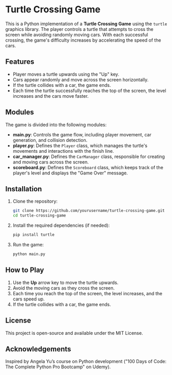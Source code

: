 # Turtle Crossing Game

This is a Python implementation of a **Turtle Crossing Game** using the `turtle` graphics library. The player controls a turtle that attempts to cross the screen while avoiding randomly moving cars. With each successful crossing, the game's difficulty increases by accelerating the speed of the cars.

## Features

* Player moves a turtle upwards using the "Up" key.
* Cars appear randomly and move across the screen horizontally.
* If the turtle collides with a car, the game ends.
* Each time the turtle successfully reaches the top of the screen, the level increases and the cars move faster.

## Modules

The game is divided into the following modules:
- **main.py**: Controls the game flow, including player movement, car generation, and collision detection.
- **player.py**: Defines the `Player` class, which manages the turtle's movements and interactions with the finish line.
- **car_manager.py**: Defines the `CarManager` class, responsible for creating and moving cars across the screen.
- **scoreboard.py**: Defines the `Scoreboard` class, which keeps track of the player's level and displays the "Game Over" message.

## Installation

1. Clone the repository:
    ```bash
    git clone https://github.com/yourusername/turtle-crossing-game.git
    cd turtle-crossing-game
    ```

2. Install the required dependencies (if needed):
    ```bash
    pip install turtle
    ```

3. Run the game:
    ```bash
    python main.py
    ```

## How to Play

1. Use the **Up** arrow key to move the turtle upwards.
2. Avoid the moving cars as they cross the screen.
3. Each time you reach the top of the screen, the level increases, and the cars speed up.
4. If the turtle collides with a car, the game ends.

## License

This project is open-source and available under the MIT License.

## Acknowledgements

Inspired by Angela Yu’s course on Python development ("100 Days of Code: The Complete Python Pro Bootcamp" on Udemy).
